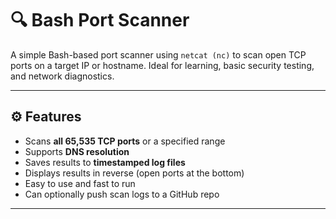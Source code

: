 # 🔍 Bash Port Scanner

A simple Bash-based port scanner using `netcat (nc)` to scan open TCP ports on a target IP or hostname. Ideal for learning, basic security testing, and network diagnostics.

---

## ⚙️ Features

- Scans **all 65,535 TCP ports** or a specified range
- Supports **DNS resolution**
- Saves results to **timestamped log files**
- Displays results in reverse (open ports at the bottom)
- Easy to use and fast to run
- Can optionally push scan logs to a GitHub repo

---

